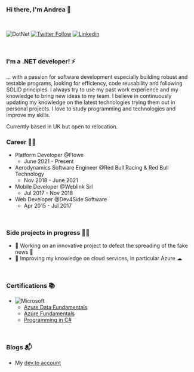 ### Hi there, I'm Andrea 👋
<br/>

![DotNet](https://img.shields.io/badge/.NET-5C2D91?style=for-the-badge&logo=.net&logoColor=white)
[![Twitter Follow](https://img.shields.io/badge/Twitter-1DA1F2?style=for-the-badge&logo=twitter&logoColor=white)](https://twitter.com/AndreaGrillo93)
[![Linkedin](https://img.shields.io/badge/LinkedIn-0077B5?style=for-the-badge&logo=linkedin&logoColor=white)](https://www.linkedin.com/in/grillo-andrea/)

<br/>

### I'm a .NET developer! ⚡
... with a passion for software development especially building robust and testable programs, looking for efficiency, code reusability and following SOLID principles.
I always try to use my past work experience and my knowledge to bring new ideas to my team. I believe in continuously updating my knowledge on the latest technologies trying them out in personal projects. I love to study programming and technologies and improve my skills.
<br/>

Currently based in UK but open to relocation.


### Career 🐱‍👤
- Platform Developer @Flowe
    - June 2021 - Present
- Aerodynamics Software Engineer @Red Bull Racing & Red Bull Technology
    - Nov 2018 - June 2021
- Mobile Developer @Weblink Srl
    - Jul 2017 - Nov 2018
- Web Developer @Dev4Side Software
    - Apr 2015 - Jul 2017

<br/>

### Side projects in progress  👷‍♂️
- 🔭 Working on an innovative project to defeat the spreading of the fake news 📰
- 🌱 Improving my knowledge on cloud services, in particular Azure ☁

<br/>

### Certifications 📚
- ![Microsoft](https://img.shields.io/badge/Microsoft-666666?style=for-the-badge&logo=microsoft&logoColor=white)
    - [Azure Data Fundamentals](https://www.credly.com/badges/483d26c2-77ed-4ed7-bc6f-4107927d1e95)
    - [Azure Fundamentals](https://www.credly.com/badges/6596c04f-54d3-492b-b003-be29d8573bda)
    - [Programming in C#](https://www.youracclaim.com/badges/33552018-a3e4-472f-abac-99ef62b19911/linked_in_profile)
    
<br/>

### Blogs 📬
- My [dev.to account](https://dev.to/krusty93)
